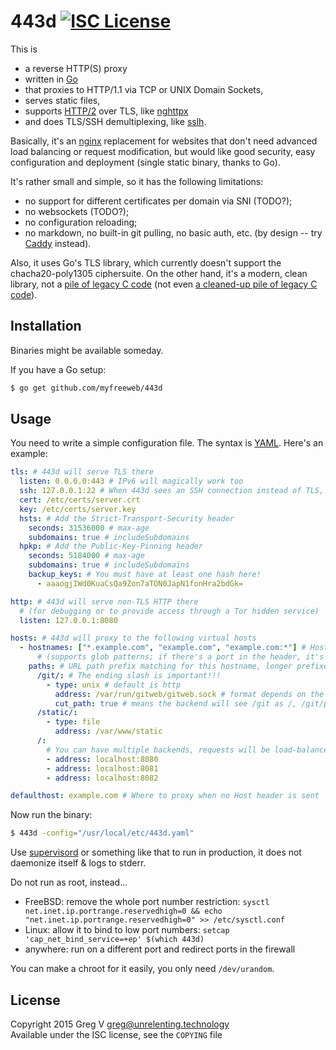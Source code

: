 # 443d [![ISC License](https://img.shields.io/badge/license-ISC-red.svg?style=flat)](https://tldrlegal.com/license/-isc-license)

This is

- a reverse HTTP(S) proxy
- written in [Go]
- that proxies to HTTP/1.1 via TCP or UNIX Domain Sockets,
- serves static files,
- supports [HTTP/2] over TLS, like [nghttpx]
- and does TLS/SSH demultiplexing, like [sslh].

Basically, it's an [nginx] replacement for websites that don't need advanced load balancing or request modification, but would like good security, easy configuration and deployment (single static binary, thanks to Go).

It's rather small and simple, so it has the following limitations:

- no support for different certificates per domain via SNI (TODO?);
- no websockets (TODO?);
- no configuration reloading;
- no markdown, no built-in git pulling, no basic auth, etc. (by design -- try [Caddy] instead).

Also, it uses Go's TLS library, which currently doesn't support the chacha20-poly1305 ciphersuite.
On the other hand, it's a modern, clean library, not a [pile of legacy C code](https://en.wikipedia.org/wiki/OpenSSL) (not even [a cleaned-up pile of legacy C code](http://www.libressl.org/)).

[Go]: https://golang.org
[HTTP/2]: https://http2.github.io
[nghttpx]: https://nghttp2.org/documentation/nghttpx.1.html
[sslh]: https://github.com/yrutschle/sslh
[nginx]: http://nginx.org 
[Caddy]: https://caddyserver.com

## Installation

Binaries might be available someday.

If you have a Go setup:

```bash
$ go get github.com/myfreeweb/443d
```

## Usage

You need to write a simple configuration file.
The syntax is [YAML].
Here's an example:

```yaml
tls: # 443d will serve TLS there
  listen: 0.0.0.0:443 # IPv6 will magically work too
  ssh: 127.0.0.1:22 # When 443d sees an SSH connection instead of TLS, proxy there
  cert: /etc/certs/server.crt
  key: /etc/certs/server.key
  hsts: # Add the Strict-Transport-Security header
    seconds: 31536000 # max-age
    subdomains: true # includeSubdomains
  hpkp: # Add the Public-Key-Pinning header
    seconds: 5184000 # max-age
    subdomains: true # includeSubdomains
    backup_keys: # You must have at least one hash here!
      - aaaogjIWd0KuaCsQa9Zon7aTON0JapN1fonHra2bdGk=

http: # 443d will serve non-TLS HTTP there
  # (for debugging or to provide access through a Tor hidden service)
  listen: 127.0.0.1:8080

hosts: # 443d will proxy to the following virtual hosts
  - hostnames: ["*.example.com", "example.com", "example.com:*"] # Host header matching
      # (supports glob patterns; if there's a port in the header, it's not removed automatically)
    paths: # URL path prefix matching for this hostname, longer prefixes are matched first
      /git/: # The ending slash is important!!!
        - type: unix # default is http
          address: /var/run/gitweb/gitweb.sock # format depends on the type
          cut_path: true # means the backend will see /git as /, /git/path as /path, etc. default is false
      /static/:
        - type: file
          address: /var/www/static
      /:
        # You can have multiple backends, requests will be load-balanced randomly
        - address: localhost:8080
        - address: localhost:8081
        - address: localhost:8082

defaulthost: example.com # Where to proxy when no Host header is sent
```

Now run the binary:

```bash
$ 443d -config="/usr/local/etc/443d.yaml"
```

Use [supervisord] or something like that to run in production, it does not daemonize itself & logs to stderr.

Do not run as root, instead...

- FreeBSD: remove the whole port number restriction: `sysctl net.inet.ip.portrange.reservedhigh=0 && echo "net.inet.ip.portrange.reservedhigh=0" >> /etc/sysctl.conf`
- Linux: allow it to bind to low port numbers: `setcap 'cap_net_bind_service=+ep' $(which 443d)`
- anywhere: run on a different port and redirect ports in the firewall

You can make a chroot for it easily, you only need `/dev/urandom`.

[YAML]: http://yaml.org
[supervisord]: http://supervisord.org

## License

Copyright 2015 Greg V <greg@unrelenting.technology>  
Available under the ISC license, see the `COPYING` file
